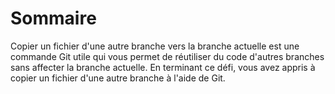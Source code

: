 # Sommaire

Copier un fichier d'une autre branche vers la branche actuelle est une commande Git utile qui vous permet de réutiliser du code d'autres branches sans affecter la branche actuelle. En terminant ce défi, vous avez appris à copier un fichier d'une autre branche à l'aide de Git.
